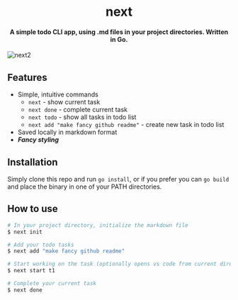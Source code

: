 
<h1 align="center">
  <br>
  next
  <br>
</h1>

<h4 align="center">A simple todo CLI app, using .md files in your project directories. Written in Go.</h4>

![next2](https://user-images.githubusercontent.com/2995732/188302759-2a3763ed-a2df-4fa8-b3f2-5a0b2739ff91.gif)

## Features

* Simple, intuitive commands
  - ```next``` - show current task
  - ```next done``` - complete current task
  - ```next todo``` - show all tasks in todo list
  - ```next add "make fancy github readme"``` - create new task in todo list
* Saved locally in markdown format
* ***Fancy styling***


## Installation

Simply clone this repo and run ```go install```, or if you prefer you can ```go build``` and place the binary in one of your PATH directories. 

## How to use

```bash
# In your project directory, initialize the markdown file
$ next init

# Add your todo tasks
$ next add "make fancy github readme"

# Start working on the task (optionally opens vs code from current directory also)
$ next start t1

# Complete your current task
$ next done
```

